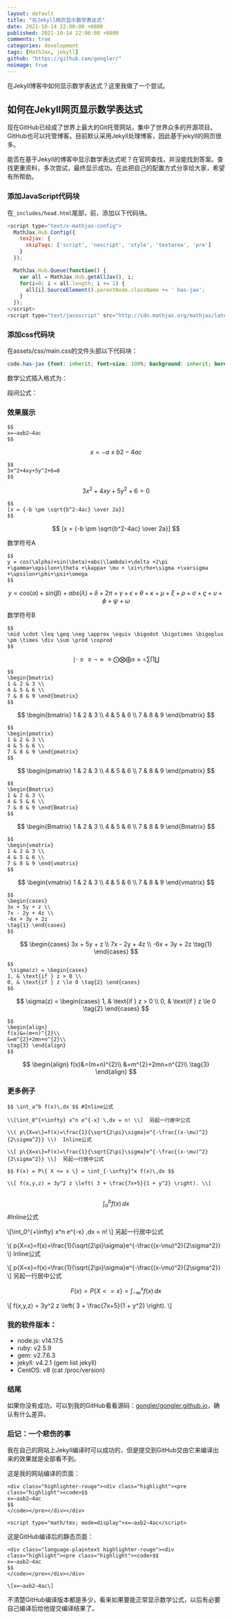 ```yaml
---
layout: default
title: "在Jekyll网页显示数学表达式"
date: 2021-10-14 22:00:00 +0800
published: 2021-10-14 22:00:00 +0800
comments: true
categories: development
tags: [MathJax, jekyll]
github: "https://github.com/gongler/"
noimage: true
---
```

在Jekyll博客中如何显示数学表达式？这里我做了一个尝试。
<!--more-->

## 如何在Jekyll网页显示数学表达式

现在GitHub已经成了世界上最大的Git托管网站，集中了世界众多的开源项目。GitHub也可以托管博客。目前默认采用Jekyll处理博客，因此基于jekyll的网页很多。

能否在基于Jekyll的博客中显示数学表达式呢？在官网查找，并没能找到答案。查找更重资料，多次尝试，最终显示成功。在此把自己的配置方式分享给大家，希望有所帮助。

### 添加JavaScript代码块

在`_includes/head.html`尾部，</head>前，添加以下代码块。

```javascript
<script type="text/x-mathjax-config">
  MathJax.Hub.Config({
    tex2jax: {
      skipTags: ['script', 'noscript', 'style', 'textarea', 'pre']
    }
  });

  MathJax.Hub.Queue(function() {
    var all = MathJax.Hub.getAllJax(), i;
    for(i=0; i < all.length; i += 1) {
      all[i].SourceElement().parentNode.className += ' has-jax';
    }
  });
</script>      
<script type="text/javascript" src="http://cdn.mathjax.org/mathjax/latest/MathJax.js?config=TeX-AMS-MML_HTMLorMML"> </script>

```
### 添加css代码块

在assets/css/main.css的文件头部以下代码块：

``` css
code.has-jax {font: inherit; font-size: 100%; background: inherit; border: inherit;}
```
数学公式插入格式为：

段间公式：

### 效果展示

```
$$
x=−a±b2−4ac
$$
```

$$
x=−a±b2−4ac
$$

```
$$
3x^2+4xy+5y^2+6=0
$$
```

$$
3x^2+4xy+5y^2+6=0
$$


```
$$
[x = {-b \pm \sqrt{b^2-4ac} \over 2a}]
$$
```


$$
[x = {-b \pm \sqrt{b^2-4ac} \over 2a}]
$$

数学符号A
```
$$
y = cos(\alpha)+sin(\beta)+abs(\lambda)+\delta +2\pi +\gamma+\epsilon+\theta +\kappa+ \mu + \xi+\rho+\sigma +\varsigma +\upsilon+\phi+\psi+\omega
$$
```

$$
y = cos(\alpha)+sin(\beta)+abs(\lambda)+\delta +2\pi +\gamma+\epsilon+\theta +\kappa+ \mu + \xi+\rho+\sigma +\varsigma +\upsilon+\phi+\psi+\omega
$$

数学符号B
```
$$
\mid \cdot \leq \geq \neg \approx \equiv \bigodot \bigotimes \bigoplus \pm \times \div \sum \prod \coprod
$$
```

$$
\mid \cdot \leq \geq \neg \approx \equiv \bigodot \bigotimes \bigoplus \pm \times \div \sum \prod \coprod
$$


```
$$
\begin{bmatrix}
1 & 2 & 3 \\
4 & 5 & 6 \\
7 & 8 & 9 \end{bmatrix}
$$
```


$$
\begin{bmatrix}
1 & 2 & 3 \\
4 & 5 & 6 \\
7 & 8 & 9 \end{bmatrix}
$$


```
$$
\begin{pmatrix}
1 & 2 & 3 \\
4 & 5 & 6 \\
7 & 8 & 9 \end{pmatrix}
$$
```

$$
\begin{pmatrix}
1 & 2 & 3 \\
4 & 5 & 6 \\
7 & 8 & 9 \end{pmatrix}
$$

```
$$
\begin{Bmatrix}
1 & 2 & 3 \\
4 & 5 & 6 \\
7 & 8 & 9 \end{Bmatrix}
$$
```

$$
\begin{Bmatrix}
1 & 2 & 3 \\
4 & 5 & 6 \\
7 & 8 & 9 \end{Bmatrix}
$$

```
$$
\begin{vmatrix}
1 & 2 & 3 \\
4 & 5 & 6 \\
7 & 8 & 9 \end{vmatrix}
$$
```

$$
\begin{vmatrix}
1 & 2 & 3 \\
4 & 5 & 6 \\
7 & 8 & 9 \end{vmatrix}
$$

```
$$
\begin{cases}
3x + 5y + z \\
7x - 2y + 4z \\
-6x + 3y + 2z
\tag{1} \end{cases}
$$
```

$$
\begin{cases}
3x + 5y + z \\
7x - 2y + 4z \\
-6x + 3y + 2z
\tag{1} \end{cases}
$$

```
$$
 \sigma(z) = \begin{cases}
1, & \text{if } z > 0 \\
0, & \text{if } z \le 0 \tag{2} \end{cases} 
$$
```

$$
 \sigma(z) = \begin{cases}
1, & \text{if } z > 0 \\
0, & \text{if } z \le 0 \tag{2} \end{cases} 
$$

```
$$
\begin{align}
f(x)&=(m+n)^{2}\\
&=m^{2}+2mn+n^{2}\\
\tag{3} \end{align}
$$
```

$$
\begin{align}
f(x)&=(m+n)^{2}\\
&=m^{2}+2mn+n^{2}\\
\tag{3} \end{align}
$$


### 更多例子

```
$$ \int_a^b f(x)\,dx $$ #Inline公式

\\[\int_0^{+\infty} x^n e^{-x} \,dx = n! \\]  另起一行居中公式

\\( p\{X=x\}=f(x)=\frac{1}{\sqrt{2\pi}\sigma}e^{-\frac{(x-\mu)^2}{2\sigma^2}} \\)  Inline公式

\\[ p\{X=x\}=f(x)=\frac{1}{\sqrt{2\pi}\sigma}e^{-\frac{(x-\mu)^2}{2\sigma^2}} \\]  另起一行居中公式

$$ F(x) = P\{ X <= x \} = \int_{-\infty}^x f(x)\,dx $$

\\[ f(x,y,z) = 3y^2 z \left( 3 + \frac{7x+5}{1 + y^2} \right). \\]


```

$$ \int_a^b f(x)\,dx $$ #Inline公式

\\[\int_0^{+\infty} x^n e^{-x} \,dx = n! \\]  另起一行居中公式

\\( p\{X=x\}=f(x)=\frac{1}{\sqrt{2\pi}\sigma}e^{-\frac{(x-\mu)^2}{2\sigma^2}} \\)  Inline公式

\\[ p\{X=x\}=f(x)=\frac{1}{\sqrt{2\pi}\sigma}e^{-\frac{(x-\mu)^2}{2\sigma^2}} \\]  另起一行居中公式

$$ F(x) = P\{ X <= x \} = \int_{-\infty}^x f(x)\,dx $$

\\[ f(x,y,z) = 3y^2 z \left( 3 + \frac{7x+5}{1 + y^2} \right). \\]



### 我的软件版本：

- node.js:  v14.17.5
- ruby:       v2.5.9
- gem:       v2.7.6.3
- jekyll:      v4.2.1 (gem list jekyll)
- CentOS:  v8 (cat /proc/version)

### 结尾

如果你没有成功，可以到我的GitHub看看源码：[gongler/gongler.github.io](https://github.com/gongler/gongler.github.io)，确认有什么差异。



### 后记：一个悲伤的事

我在自己的网站上Jekyll编译时可以成功的，但是提交到GitHub交由它来编译出来的效果就是全部看不到。



这是我的网站编译的页面：

```
<div class="highlighter-rouge"><div class="highlight"><pre class="highlight"><code>$$
x=−a±b2−4ac
$$
</code></pre></div></div>

<script type="math/tex; mode=display">x=−a±b2−4ac</script>

```



这是GitHub编译后的静态页面：

```
<div class="language-plaintext highlighter-rouge"><div class="highlight"><pre class="highlight"><code>$$
x=−a±b2−4ac
$$
</code></pre></div></div>

\[x=−a±b2−4ac\]
```



不清楚GitHub编译版本都是多少，看来如果要能正常显示数学公式，以后有必要自己编译后给他提交编译结果了。







